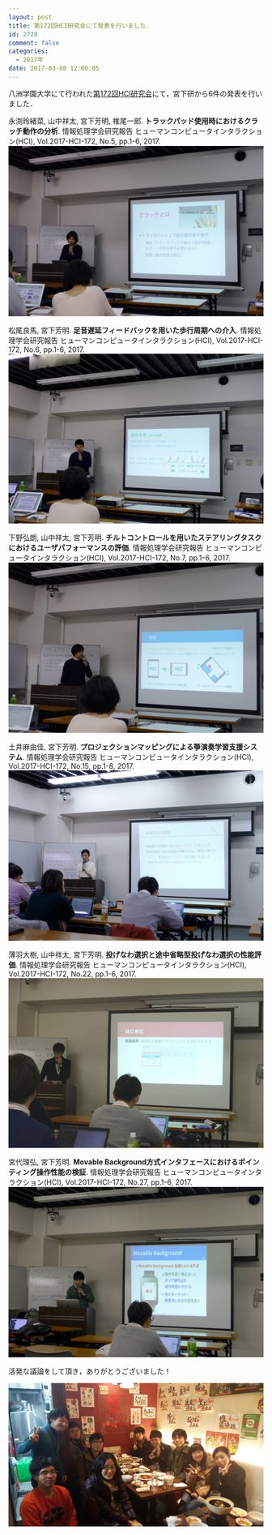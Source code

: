 ```yaml
---
layout: post
title: 第172回HCI研究会にて発表を行いました．
id: 2728
comment: false
categories:
  - 2017年
date: 2017-03-08 12:00:05
---
```


八洲学園大学にて行われた[第172回HCI研究会](http://www.sighci.jp/events/sig/172)にて，宮下研から6件の発表を行いました．




永渕玲緒菜, 山中祥太, 宮下芳明, 椎尾一郎. **トラックパッド使用時におけるクラッチ動作の分析**. 情報処理学会研究報告 ヒューマンコンピュータインタラクション(HCI), Vol.2017-HCI-172, No.5, pp.1-6, 2017.
![](/wp-content/uploads/2017/03/HCI172_nagafuchi.jpg)

松尾良馬, 宮下芳明. **足音遅延フィードバックを用いた歩行周期への介入**. 情報処理学会研究報告 ヒューマンコンピュータインタラクション(HCI), Vol.2017-HCI-172, No.6, pp.1-6, 2017.
![](/wp-content/uploads/2017/03/HCI172_matsuo.jpg)

下野弘朗, 山中祥太, 宮下芳明. **チルトコントロールを用いたステアリングタスクにおけるユーザパフォーマンスの評価**. 情報処理学会研究報告 ヒューマンコンピュータインタラクション(HCI), Vol.2017-HCI-172, No.7, pp.1-6, 2017.
![](/wp-content/uploads/2017/03/HCI172_shimono.jpg)

土井麻由佳, 宮下芳明. **プロジェクションマッピングによる箏演奏学習支援システム**. 情報処理学会研究報告 ヒューマンコンピュータインタラクション(HCI), Vol.2017-HCI-172, No.15, pp.1-8, 2017.
![](/wp-content/uploads/2017/03/HCI172_doi.jpg)

薄羽大樹, 山中祥太, 宮下芳明. **投げなわ選択と途中省略型投げなわ選択の性能評価**. 情報処理学会研究報告 ヒューマンコンピュータインタラクション(HCI), Vol.2017-HCI-172, No.22, pp.1-6, 2017.
![](/wp-content/uploads/2017/03/HCI172_usuba.jpg)

宮代理弘, 宮下芳明. **Movable Background方式インタフェースにおけるポインティング操作性能の検証**. 情報処理学会研究報告 ヒューマンコンピュータインタラクション(HCI), Vol.2017-HCI-172, No.27, pp.1-6, 2017.
![](/wp-content/uploads/2017/03/HCI172_miyashiro.jpg)



活発な議論をして頂き，ありがとうございました！

![](/wp-content/uploads/2017/03/HCI172_PDS.jpg)

